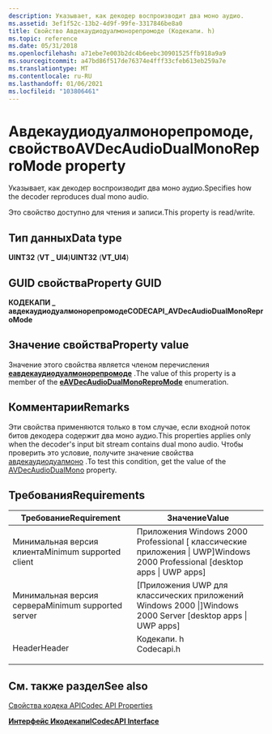 ```yaml
---
description: Указывает, как декодер воспроизводит два моно аудио.
ms.assetid: 3ef1f52c-13b2-4d9f-99fe-3317846be8a0
title: Свойство Авдекаудиодуалмонорепромоде (Кодекапи. h)
ms.topic: reference
ms.date: 05/31/2018
ms.openlocfilehash: a71ebe7e003b2dc4b6eebc30901525ffb918a9a9
ms.sourcegitcommit: a47bd86f517de76374e4fff33cfeb613eb259a7e
ms.translationtype: MT
ms.contentlocale: ru-RU
ms.lasthandoff: 01/06/2021
ms.locfileid: "103806461"
---
```

# <a name="avdecaudiodualmonorepromode-property"></a><span data-ttu-id="26755-103">Авдекаудиодуалмонорепромоде, свойство</span><span class="sxs-lookup"><span data-stu-id="26755-103">AVDecAudioDualMonoReproMode property</span></span>

<span data-ttu-id="26755-104">Указывает, как декодер воспроизводит два моно аудио.</span><span class="sxs-lookup"><span data-stu-id="26755-104">Specifies how the decoder reproduces dual mono audio.</span></span>

<span data-ttu-id="26755-105">Это свойство доступно для чтения и записи.</span><span class="sxs-lookup"><span data-stu-id="26755-105">This property is read/write.</span></span>

## <a name="data-type"></a><span data-ttu-id="26755-106">Тип данных</span><span class="sxs-lookup"><span data-stu-id="26755-106">Data type</span></span>

<span data-ttu-id="26755-107">**UINT32** (**VT \_ UI4**)</span><span class="sxs-lookup"><span data-stu-id="26755-107">**UINT32** (**VT\_UI4**)</span></span>

## <a name="property-guid"></a><span data-ttu-id="26755-108">GUID свойства</span><span class="sxs-lookup"><span data-stu-id="26755-108">Property GUID</span></span>

<span data-ttu-id="26755-109">**КОДЕКАПИ \_ авдекаудиодуалмонорепромоде**</span><span class="sxs-lookup"><span data-stu-id="26755-109">**CODECAPI\_AVDecAudioDualMonoReproMode**</span></span>

## <a name="property-value"></a><span data-ttu-id="26755-110">Значение свойства</span><span class="sxs-lookup"><span data-stu-id="26755-110">Property value</span></span>

<span data-ttu-id="26755-111">Значение этого свойства является членом перечисления [**еавдекаудиодуалмонорепромоде**](/windows/desktop/api/codecapi/ne-codecapi-eavdecaudiodualmonorepromode) .</span><span class="sxs-lookup"><span data-stu-id="26755-111">The value of this property is a member of the [**eAVDecAudioDualMonoReproMode**](/windows/desktop/api/codecapi/ne-codecapi-eavdecaudiodualmonorepromode) enumeration.</span></span>

## <a name="remarks"></a><span data-ttu-id="26755-112">Комментарии</span><span class="sxs-lookup"><span data-stu-id="26755-112">Remarks</span></span>

<span data-ttu-id="26755-113">Эти свойства применяются только в том случае, если входной поток битов декодера содержит два моно аудио.</span><span class="sxs-lookup"><span data-stu-id="26755-113">This properties applies only when the decoder's input bit stream contains dual mono audio.</span></span> <span data-ttu-id="26755-114">Чтобы проверить это условие, получите значение свойства [авдекаудиодуалмоно](avdecaudiodualmono-property.md) .</span><span class="sxs-lookup"><span data-stu-id="26755-114">To test this condition, get the value of the [AVDecAudioDualMono](avdecaudiodualmono-property.md) property.</span></span>

## <a name="requirements"></a><span data-ttu-id="26755-115">Требования</span><span class="sxs-lookup"><span data-stu-id="26755-115">Requirements</span></span>



| <span data-ttu-id="26755-116">Требование</span><span class="sxs-lookup"><span data-stu-id="26755-116">Requirement</span></span> | <span data-ttu-id="26755-117">Значение</span><span class="sxs-lookup"><span data-stu-id="26755-117">Value</span></span> |
|-------------------------------------|---------------------------------------------------------------------------------------|
| <span data-ttu-id="26755-118">Минимальная версия клиента</span><span class="sxs-lookup"><span data-stu-id="26755-118">Minimum supported client</span></span><br/> | <span data-ttu-id="26755-119">Приложения Windows 2000 Professional \[ классические приложения \| UWP\]</span><span class="sxs-lookup"><span data-stu-id="26755-119">Windows 2000 Professional \[desktop apps \| UWP apps\]</span></span><br/>                     |
| <span data-ttu-id="26755-120">Минимальная версия сервера</span><span class="sxs-lookup"><span data-stu-id="26755-120">Minimum supported server</span></span><br/> | <span data-ttu-id="26755-121">\[Приложения UWP для классических приложений Windows 2000 \|\]</span><span class="sxs-lookup"><span data-stu-id="26755-121">Windows 2000 Server \[desktop apps \| UWP apps\]</span></span><br/>                           |
| <span data-ttu-id="26755-122">Header</span><span class="sxs-lookup"><span data-stu-id="26755-122">Header</span></span><br/>                   | <dl> <span data-ttu-id="26755-123"><dt>Кодекапи. h</dt></span><span class="sxs-lookup"><span data-stu-id="26755-123"><dt>Codecapi.h</dt></span></span> </dl> |



## <a name="see-also"></a><span data-ttu-id="26755-124">См. также раздел</span><span class="sxs-lookup"><span data-stu-id="26755-124">See also</span></span>

<dl> <dt>

[<span data-ttu-id="26755-125">Свойства кодека API</span><span class="sxs-lookup"><span data-stu-id="26755-125">Codec API Properties</span></span>](codec-api-properties.md)
</dt> <dt>

[<span data-ttu-id="26755-126">**Интерфейс Икодекапи**</span><span class="sxs-lookup"><span data-stu-id="26755-126">**ICodecAPI Interface**</span></span>](/windows/desktop/api/Strmif/nn-strmif-icodecapi)
</dt> </dl>

 

 




